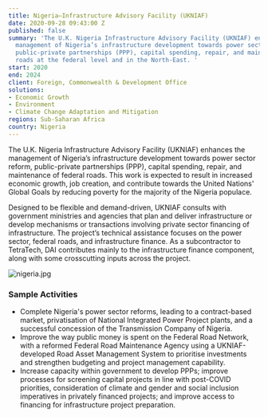 ```yaml
---
title: Nigeria—Infrastructure Advisory Facility (UKNIAF)
date: 2020-09-28 09:43:00 Z
published: false
summary: 'The U.K. Nigeria Infrastructure Advisory Facility (UKNIAF) enhances the
  management of Nigeria’s infrastructure development towards power sector reform,
  public-private partnerships (PPP), capital spending, repair, and maintenance of
  roads at the federal level and in the North-East. '
start: 2020
end: 2024
client: Foreign, Commonwealth & Development Office
solutions:
- Economic Growth
- Environment
- Climate Change Adaptation and Mitigation
regions: Sub-Saharan Africa
country: Nigeria
---
```


The U.K. Nigeria Infrastructure Advisory Facility (UKNIAF) enhances the management of Nigeria’s infrastructure development towards power sector reform, public-private partnerships (PPP), capital spending, repair, and maintenance of federal roads. This work is expected to result in increased economic growth, job creation, and contribute towards the United Nations' Global Goals by reducing poverty for the majority of the Nigeria populace.
 
Designed to be flexible and demand-driven, UKNIAF consults with government ministries and agencies that plan and deliver infrastructure or develop mechanisms or transactions involving private sector financing of infrastructure. The project’s technical assistance focuses on the power sector, federal roads, and infrastructure finance. As a subcontractor to TetraTech, DAI contributes mainly to the infrastructure finance component, along with some crosscutting inputs across the project.

![nigeria.jpg](/uploads/nigeria.jpg)
 
### Sample Activities
 
* Complete Nigeria's power sector reforms, leading to a contract-based market, privatisation of National Integrated Power Project plants, and a successful concession of the Transmission Company of Nigeria.
* Improve the way public money is spent on the Federal Road Network, with a reformed Federal Road Maintenance Agency using a UKNIAF-developed Road Asset Management System to prioritise investments and strengthen budgeting and project management capability.
* Increase capacity within government to develop PPPs; improve processes for screening capital projects in line with post-COVID priorities, consideration of climate and gender and social inclusion imperatives in privately financed projects; and improve access to financing for infrastructure project preparation.